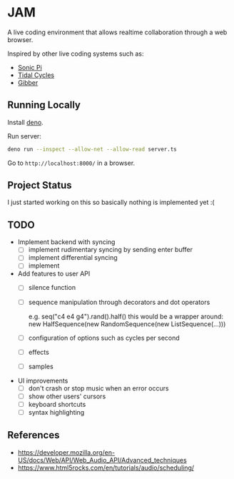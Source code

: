 # JAM

A live coding environment that allows realtime collaboration through a web browser.

Inspired by other live coding systems such as:
- [Sonic Pi](https://sonic-pi.net/)
- [Tidal Cycles](https://tidalcycles.org/)
- [Gibber](https://github.com/gibber-cc/gibber)

## Running Locally

Install [deno](https://deno.land/).

Run server:

```bash
deno run --inspect --allow-net --allow-read server.ts
```

Go to `http://localhost:8000/` in a browser.

## Project Status

I just started working on this so basically nothing is implemented yet :(

## TODO

- Implement backend with syncing
  - [ ] implement rudimentary syncing by sending enter buffer
  - [ ] implement differential syncing
  - [ ] implement 
- Add features to user API
  - [ ] silence function
  - [ ] sequence manipulation through decorators and dot operators

	  e.g. seq("c4 e4 g4").rand().half()
	       this would be a wrapper around:
		   new HalfSequence(new RandomSequence(new ListSequence(...)))

  - [ ] configuration of options such as cycles per second
  - [ ] effects
  - [ ] samples
- UI improvements
  - [ ] don't crash or stop music when an error occurs
  - [ ] show other users' cursors
  - [ ] keyboard shortcuts
  - [ ] syntax highlighting

## References
- https://developer.mozilla.org/en-US/docs/Web/API/Web_Audio_API/Advanced_techniques
- https://www.html5rocks.com/en/tutorials/audio/scheduling/
